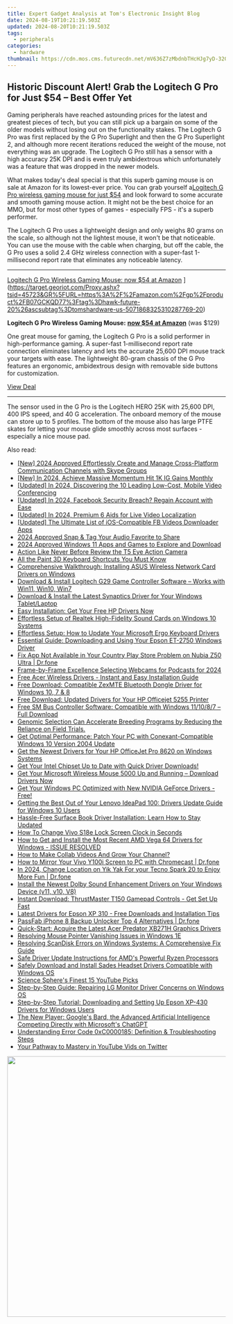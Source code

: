 ```yaml
---
title: Expert Gadget Analysis at Tom's Electronic Insight Blog
date: 2024-08-19T10:21:19.503Z
updated: 2024-08-20T10:21:19.503Z
tags:
  - peripherals
categories:
  - hardware
thumbnail: https://cdn.mos.cms.futurecdn.net/mV636Z7zMbdnbTHcHJg7yD-320-80.jpg
---
```


## Historic Discount Alert! Grab the Logitech G Pro for Just $54 – Best Offer Yet

Gaming peripherals have reached astounding prices for the latest and greatest pieces of tech, but you can still pick up a bargain on some of the older models without losing out on the functionality stakes. The Logitech G Pro was first replaced by the G Pro Superlight and then the G Pro Superlight 2, and although more recent iterations reduced the weight of the mouse, not everything was an upgrade. The Logitech G Pro still has a sensor with a high accuracy 25K DPI and is even truly ambidextrous which unfortunately was a feature that was dropped in the newer models.

 What makes today's deal special is that this superb gaming mouse is on sale at Amazon for its lowest-ever price. You can grab yourself a[Logitech G Pro wireless gaming mouse for just $54](https://target.georiot.com/Proxy.ashx?tsid=45723&GR%5FURL=https%3A%2F%2Famazon.com%2Fgp%2Fproduct%2FB07GCKQD77%3Ftag%3Dhawk-future-20%26ascsubtag%3Dtomshardware-us-1267352374131438894-20) and look forward to some accurate and smooth gaming mouse action. It might not be the best choice for an MMO, but for most other types of games - especially FPS - it's a superb performer.

 The Logitech G Pro uses a lightweight design and only weighs 80 grams on the scale, so although not the lightest mouse, it won't be that noticeable. You can use the mouse with the cable when charging, but off the cable, the G Pro uses a solid 2.4 GHz wireless connection with a super-fast 1-millisecond report rate that eliminates any noticeable latency.

---

[Logitech G Pro Wireless Gaming Mouse: now $54 at Amazon](https://cdn.mos.cms.futurecdn.net/iYLmVGCySqewN6M8cLcZf8-200-100.png "Logitech G Pro Wireless Gaming Mouse: now $54 at Amazon") ](https://target.georiot.com/Proxy.ashx?tsid=45723&GR%5FURL=https%3A%2F%2Famazon.com%2Fgp%2Fproduct%2FB07GCKQD77%3Ftag%3Dhawk-future-20%26ascsubtag%3Dtomshardware-us-5071868325310287769-20)

**Logitech G Pro Wireless Gaming Mouse:** [**now $54 at Amazon**](https://target.georiot.com/Proxy.ashx?tsid=45723&GR%5FURL=https%3A%2F%2Famazon.com%2Fgp%2Fproduct%2FB07GCKQD77%3Ftag%3Dhawk-future-20%26ascsubtag%3Dtomshardware-us-1215708295380722371-20) (was $129)  
  
 One great mouse for gaming, the Logitech G Pro is a solid performer in high-performance gaming. A super-fast 1-millisecond report rate connection eliminates latency and lets the accurate 25,600 DPI mouse track your targets with ease. The lightweight 80-gram chassis of the G Pro features an ergonomic, ambidextrous design with removable side buttons for customization.

[View Deal](https://target.georiot.com/Proxy.ashx?tsid=45723&GR%5FURL=https%3A%2F%2Famazon.com%2Fgp%2Fproduct%2FB07GCKQD77%3Ftag%3Dhawk-future-20%26ascsubtag%3Dtomshardware-us-5071868325310287769-20)

---

 The sensor used in the G Pro is the Logitech HERO 25K with 25,600 DPI, 400 IPS speed, and 40 G acceleration. The onboard memory of the mouse can store up to 5 profiles. The bottom of the mouse also has large PTFE skates for letting your mouse glide smoothly across most surfaces - especially a nice mouse pad.


<ins class="adsbygoogle"
     style="display:block"
     data-ad-format="autorelaxed"
     data-ad-client="ca-pub-7571918770474297"
     data-ad-slot="1223367746"></ins>



<ins class="adsbygoogle"
     style="display:block"
     data-ad-client="ca-pub-7571918770474297"
     data-ad-slot="8358498916"
     data-ad-format="auto"
     data-full-width-responsive="true"></ins>

<span class="atpl-alsoreadstyle">Also read:</span>
<div><ul>
<li><a href="https://screen-recording.techidaily.com/new-2024-approved-effortlessly-create-and-manage-cross-platform-communication-channels-with-skype-groups/"><u>[New] 2024 Approved  Effortlessly Create and Manage Cross-Platform Communication Channels with Skype Groups</u></a></li>
<li><a href="https://instagram-video-files.techidaily.com/new-in-2024-achieve-massive-momentum-hit-1k-ig-gains-monthly/"><u>[New] In 2024, Achieve Massive Momentum  Hit 1K IG Gains Monthly</u></a></li>
<li><a href="https://desktop-recording.techidaily.com/updated-in-2024-discovering-the-10-leading-low-cost-mobile-video-conferencing/"><u>[Updated] In 2024, Discovering the 10 Leading Low-Cost, Mobile Video Conferencing</u></a></li>
<li><a href="https://facebook-clips.techidaily.com/updated-in-2024-facebook-security-breach-regain-account-with-ease/"><u>[Updated] In 2024, Facebook Security Breach? Regain Account with Ease</u></a></li>
<li><a href="https://fox-blue.techidaily.com/updated-in-2024-premium-6-aids-for-live-video-localization/"><u>[Updated] In 2024, Premium 6 Aids for Live Video Localization</u></a></li>
<li><a href="https://facebook-clips.techidaily.com/updated-the-ultimate-list-of-ios-compatible-fb-videos-downloader-apps/"><u>[Updated] The Ultimate List of iOS-Compatible FB Videos Downloader Apps</u></a></li>
<li><a href="https://article-knowledge.techidaily.com/2024-approved-snap-and-tag-your-audio-favorite-to-share/"><u>2024 Approved  Snap & Tag Your Audio Favorite to Share</u></a></li>
<li><a href="https://fox-direct.techidaily.com/2024-approved-windows-11-apps-and-games-to-explore-and-download/"><u>2024 Approved  Windows 11 Apps and Games to Explore and Download</u></a></li>
<li><a href="https://extra-resources.techidaily.com/action-like-never-before-review-the-t5-eye-action-camera/"><u>Action Like Never Before  Review the T5 Eye Action Camera</u></a></li>
<li><a href="https://windows11.techidaily.com/all-the-paint-3d-keyboard-shortcuts-you-must-know/"><u>All the Paint 3D Keyboard Shortcuts You Must Know</u></a></li>
<li><a href="https://hardware-help.techidaily.com/comprehensive-walkthrough-installing-asus-wireless-network-card-drivers-on-windows/"><u>Comprehensive Walkthrough: Installing ASUS Wireless Network Card Drivers on Windows</u></a></li>
<li><a href="https://hardware-help.techidaily.com/download-and-install-logitech-g29-game-controller-software-works-with-win11-win10-win7/"><u>Download & Install Logitech G29 Game Controller Software – Works with Win11, Win10, Win7</u></a></li>
<li><a href="https://hardware-help.techidaily.com/download-and-install-the-latest-synaptics-driver-for-your-windows-tabletlaptop/"><u>Download & Install the Latest Synaptics Driver for Your Windows Tablet/Laptop</u></a></li>
<li><a href="https://hardware-help.techidaily.com/1722977870557-easy-installation-get-your-free-hp-drivers-now/"><u>Easy Installation: Get Your Free HP Drivers Now</u></a></li>
<li><a href="https://hardware-help.techidaily.com/effortless-setup-of-realtek-high-fidelity-sound-cards-on-windows-10-systems/"><u>Effortless Setup of Realtek High-Fidelity Sound Cards on Windows 10 Systems</u></a></li>
<li><a href="https://hardware-help.techidaily.com/effortless-setup-how-to-update-your-microsoft-ergo-keyboard-drivers/"><u>Effortless Setup: How to Update Your Microsoft Ergo Keyboard Drivers</u></a></li>
<li><a href="https://hardware-help.techidaily.com/essential-guide-downloading-and-using-your-epson-et-2750-windows-driver/"><u>Essential Guide: Downloading and Using Your Epson ET-2750 Windows Driver</u></a></li>
<li><a href="https://howto.techidaily.com/fix-app-not-available-in-your-country-play-store-problem-on-nubia-z50-ultra-drfone-by-drfone-fix-android-problems-fix-android-problems/"><u>Fix App Not Available in Your Country Play Store Problem on Nubia Z50 Ultra | Dr.fone</u></a></li>
<li><a href="https://some-techniques.techidaily.com/frame-by-frame-excellence-selecting-webcams-for-podcasts-for-2024/"><u>Frame-by-Frame Excellence  Selecting Webcams for Podcasts for 2024</u></a></li>
<li><a href="https://hardware-help.techidaily.com/free-acer-wireless-drivers-instant-and-easy-installation-guide/"><u>Free Acer Wireless Drivers - Instant and Easy Installation Guide</u></a></li>
<li><a href="https://hardware-help.techidaily.com/free-download-compatible-zexmte-bluetooth-dongle-driver-for-windows-10-7-and-8/"><u>Free Download: Compatible ZexMTE Bluetooth Dongle Driver for Windows 10, 7 & 8</u></a></li>
<li><a href="https://hardware-help.techidaily.com/free-download-updated-drivers-for-your-hp-officejet-5255-printer/"><u>Free Download: Updated Drivers for Your HP Officejet 5255 Printer</u></a></li>
<li><a href="https://hardware-help.techidaily.com/free-sm-bus-controller-software-compatible-with-windows-111087-full-download/"><u>Free SM Bus Controller Software: Compatible with Windows 11/10/8/7 – Full Download</u></a></li>
<li><a href="https://hardware-help.techidaily.com/genomic-selection-can-accelerate-breeding-programs-by-reducing-the-reliance-on-field-trials/"><u>Genomic Selection Can Accelerate Breeding Programs by Reducing the Reliance on Field Trials.</u></a></li>
<li><a href="https://hardware-help.techidaily.com/get-optimal-performance-patch-your-pc-with-conexant-compatible-windows-10-version-2004-update/"><u>Get Optimal Performance: Patch Your PC with Conexant-Compatible Windows 10 Version 2004 Update</u></a></li>
<li><a href="https://hardware-help.techidaily.com/get-the-newest-drivers-for-your-hp-officejet-pro-8620-on-windows-systems/"><u>Get the Newest Drivers for Your HP OfficeJet Pro 8620 on Windows Systems</u></a></li>
<li><a href="https://hardware-help.techidaily.com/get-your-intel-chipset-up-to-date-with-quick-driver-downloads/"><u>Get Your Intel Chipset Up to Date with Quick Driver Downloads!</u></a></li>
<li><a href="https://hardware-help.techidaily.com/get-your-microsoft-wireless-mouse-5000-up-and-running-download-drivers-now/"><u>Get Your Microsoft Wireless Mouse 5000 Up and Running – Download Drivers Now</u></a></li>
<li><a href="https://hardware-help.techidaily.com/get-your-windows-pc-optimized-with-new-nvidia-geforce-drivers-free/"><u>Get Your Windows PC Optimized with New NVIDIA GeForce Drivers - Free!</u></a></li>
<li><a href="https://hardware-help.techidaily.com/getting-the-best-out-of-your-lenovo-ideapad-100-drivers-update-guide-for-windows-10-users/"><u>Getting the Best Out of Your Lenovo IdeaPad 100: Drivers Update Guide for Windows 10 Users</u></a></li>
<li><a href="https://hardware-help.techidaily.com/hassle-free-surface-book-driver-installation-learn-how-to-stay-updated/"><u>Hassle-Free Surface Book Driver Installation: Learn How to Stay Updated</u></a></li>
<li><a href="https://unlock-android.techidaily.com/how-to-change-vivo-s18e-lock-screen-clock-in-seconds-by-drfone-android/"><u>How To Change Vivo S18e Lock Screen Clock in Seconds</u></a></li>
<li><a href="https://hardware-help.techidaily.com/how-to-get-and-install-the-most-recent-amd-vega-64-drivers-for-windows-issue-resolved/"><u>How to Get and Install the Most Recent AMD Vega 64 Drivers for Windows - ISSUE RESOLVED</u></a></li>
<li><a href="https://youtube-zero.techidaily.com/o-make-collab-videos-and-grow-your-channel/"><u>How to Make Collab Videos And Grow Your Channel?</u></a></li>
<li><a href="https://screen-mirror.techidaily.com/how-to-mirror-your-vivo-y100i-screen-to-pc-with-chromecast-drfone-by-drfone-android/"><u>How to Mirror Your Vivo Y100i Screen to PC with Chromecast | Dr.fone</u></a></li>
<li><a href="https://review-topics.techidaily.com/in-2024-change-location-on-yik-yak-for-your-tecno-spark-20-to-enjoy-more-fun-drfone-by-drfone-virtual-android/"><u>In 2024, Change Location on Yik Yak For your Tecno Spark 20 to Enjoy More Fun | Dr.fone</u></a></li>
<li><a href="https://hardware-help.techidaily.com/install-the-newest-dolby-sound-enhancement-drivers-on-your-windows-device-v11-v10-v8/"><u>Install the Newest Dolby Sound Enhancement Drivers on Your Windows Device (v11, v10, V8)</u></a></li>
<li><a href="https://hardware-help.techidaily.com/instant-download-thrustmaster-t150-gamepad-controls-get-set-up-fast/"><u>Instant Download: ThrustMaster T150 Gamepad Controls - Get Set Up Fast</u></a></li>
<li><a href="https://hardware-help.techidaily.com/latest-drivers-for-epson-xp-310-free-downloads-and-installation-tips/"><u>Latest Drivers for Epson XP 310 - Free Downloads and Installation Tips</u></a></li>
<li><a href="https://iphone-unlock.techidaily.com/passfab-iphone-8-backup-unlocker-top-4-alternatives-drfone-by-drfone-ios/"><u>PassFab iPhone 8 Backup Unlocker Top 4 Alternatives | Dr.fone</u></a></li>
<li><a href="https://hardware-help.techidaily.com/quick-start-acquire-the-latest-acer-predator-xb271h-graphics-drivers/"><u>Quick-Start: Acquire the Latest Acer Predator XB271H Graphics Drivers</u></a></li>
<li><a href="https://win-howtos.techidaily.com/resolving-mouse-pointer-vanishing-issues-in-windows-1e/"><u>Resolving Mouse Pointer Vanishing Issues in Windows 1E</u></a></li>
<li><a href="https://hardware-help.techidaily.com/resolving-scandisk-errors-on-windows-systems-a-comprehensive-fix-guide/"><u>Resolving ScanDisk Errors on Windows Systems: A Comprehensive Fix Guide</u></a></li>
<li><a href="https://hardware-help.techidaily.com/safe-driver-update-instructions-for-amds-powerful-ryzen-processors/"><u>Safe Driver Update Instructions for AMD's Powerful Ryzen Processors</u></a></li>
<li><a href="https://hardware-help.techidaily.com/safely-download-and-install-sades-headset-drivers-compatible-with-windows-os/"><u>Safely Download and Install Sades Headset Drivers Compatible with Windows OS</u></a></li>
<li><a href="https://youtube-docs.techidaily.com/ce-spheres-finest-15-youtube-picks/"><u>Science Sphere's Finest 15 YouTube Picks</u></a></li>
<li><a href="https://hardware-help.techidaily.com/step-by-step-guide-repairing-lg-monitor-driver-concerns-on-windows-os/"><u>Step-by-Step Guide: Repairing LG Monitor Driver Concerns on Windows OS</u></a></li>
<li><a href="https://hardware-help.techidaily.com/step-by-step-tutorial-downloading-and-setting-up-epson-xp-430-drivers-for-windows-users/"><u>Step-by-Step Tutorial: Downloading and Setting Up Epson XP-430 Drivers for Windows Users</u></a></li>
<li><a href="https://tech-revival.techidaily.com/the-new-player-googles-bard-the-advanced-artificial-intelligence-competing-directly-with-microsofts-chatgpt/"><u>The New Player: Google's Bard, the Advanced Artificial Intelligence Competing Directly with Microsoft's ChatGPT</u></a></li>
<li><a href="https://techno-recovery.techidaily.com/understanding-error-code-0xc0000185-definition-and-troubleshooting-steps/"><u>Understanding Error Code 0xC0000185: Definition & Troubleshooting Steps</u></a></li>
<li><a href="https://twitter-videos.techidaily.com/your-pathway-to-mastery-in-youtube-vids-on-twitter/"><u>Your Pathway to Mastery in YouTube Vids on Twitter</u></a></li>
</ul></div>

<!-- affiliate ads begin -->
<a href="https://turtlebeacheu.sjv.io/c/5597632/1996818/23722" target="_top" id="1996818"><img src="//a.impactradius-go.com/display-ad/23722-1996818" border="0" alt="" width="600" height="600"/></a><img height="0" width="0" src="https://imp.pxf.io/i/5597632/1996818/23722" style="position:absolute;visibility:hidden;" border="0" />
<!-- affiliate ads end -->